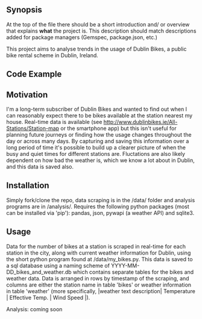 ## Synopsis

At the top of the file there should be a short introduction and/ or overview that explains **what** the project is. This description should match descriptions added for package managers (Gemspec, package.json, etc.)

This project aims to analyse trends in the usage of Dublin Bikes, a public bike rental scheme in Dublin, Ireland. 


## Code Example



## Motivation

I'm a long-term subscriber of Dublin Bikes and wanted to find out when I can reasonably expect there to be bikes available at the station nearest my house.
Real-time data is available (see http://www.dublinbikes.ie/All-Stations/Station-map or the smartphone app) but this isn't useful for planning future journeys or finding how
the usage changes throughout the day or across many days.
By capturing and saving this information over a long period of time it's possible to build up a clearer picture of when the busy and quiet times for different stations are.
Fluctations are also likely dependent on how bad the weather is, which we know a lot about in Dublin, and this data is saved also.

## Installation

Simply fork/clone the repo, data scraping is in the /data/ folder and analysis programs are in /analysis/.
Requires the following python packages (most can be installed via 'pip'): pandas, json, pywapi (a weather API) and sqlite3.


## Usage

Data for the number of bikes at a station is scraped in real-time for each station in the city, along with current weather information for Dublin, using the short python program found at /data/my_bikes.py.
This data is saved to a sql database using a naming scheme of YYYY-MM-DD_bikes_and_weather.db which contains separate tables for the bikes and weather data.
Data is arranged in rows by timestamp of the scraping, and columns are either the station name in table 'bikes' or weather information in table 'weather' (more specifically, |weather text description| Temperature | Effective Temp. | Wind Speed |).

Analysis: coming soon
